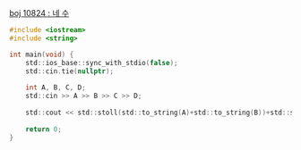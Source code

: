 [boj 10824 : 네 수](https://www.acmicpc.net/problem/10824)

```c
#include <iostream>
#include <string>

int main(void) {
    std::ios_base::sync_with_stdio(false);
    std::cin.tie(nullptr);
    
    int A, B, C, D;
    std::cin >> A >> B >> C >> D;
    
    std::cout << std::stoll(std::to_string(A)+std::to_string(B))+std::stoll(std::to_string(C)+std::to_string(D)) << '\n';
    
    return 0;
}

```
